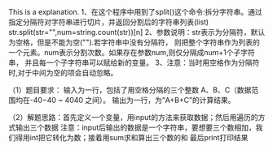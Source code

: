 This is a explanation.
1、在这个程序中用到了split()这个命令:拆分字符串。通过指定分隔符对字符串进行切片，并返回分割后的字符串列表(list)
str.split(str="",num=string.count(str))[n]
2、参数说明：str表示为分隔符，默认为空格，但是不能为空("").若字符串中没有分隔符，
则把整个字符串作为列表的一个元素。num表示分割次数。如果存在参数num,则仅分隔成num+1个子字符串，
并且每一个子字符串可以赋给新的变量。
3、注意：当时用空格作为分隔符时,对于中间为空的项会自动忽略。

（1）题目要求：
输入为一行，包括了用空格分隔的三个整数 A、B、C（数据范围均在-40−40 ~ 4040 之间）。
输出为一行，为“A+B+C”的计算结果。


（2）解题思路：首先定义一个变量，用input的方法来获取数据；然后用遍历的方式输出三个数据
注意：input后输出的数据是一个字符串，要想要三个数相加，我们得用int把它转化为数；接着用sum求和算出三个数的和
最后print打印结果
